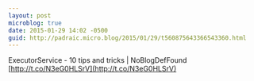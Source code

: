 ```yaml
---
layout: post
microblog: true
date: 2015-01-29 14:02 -0500
guid: http://padraic.micro.blog/2015/01/29/t560875643366543360.html
---
```

ExecutorService - 10 tips and tricks | NoBlogDefFound [http://t.co/N3eG0HLSrV](http://t.co/N3eG0HLSrV)
